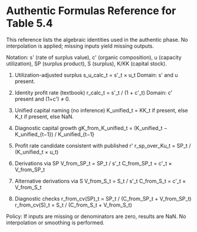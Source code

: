 # Authentic Formulas Reference for Table 5.4

This reference lists the algebraic identities used in the authentic phase. No interpolation is applied; missing inputs yield missing outputs.

Notation: s' (rate of surplus value), c' (organic composition), u (capacity utilization), SP (surplus product), S (surplus), K/KK (capital stock).

1) Utilization-adjusted surplus
    s_u_calc_t = s'_t × u_t
    Domain: s' and u present.

2) Identity profit rate (textbook)
    r_calc_t = s'_t / (1 + c'_t)
    Domain: c' present and (1+c') ≠ 0.

3) Unified capital naming (no inference)
    K_unified_t = KK_t if present, else K_t if present, else NaN.

4) Diagnostic capital growth
    gK_from_K_unified_t = (K_unified_t − K_unified_{t−1}) / K_unified_{t−1}

5) Profit rate candidate consistent with published r'
    r_sp_over_Ku_t = SP_t / (K_unified_t × u_t)

6) Derivations via SP
    V_from_SP_t = SP_t / s'_t
    C_from_SP_t = c'_t × V_from_SP_t

7) Alternative derivations via S
    V_from_S_t = S_t / s'_t
    C_from_S_t = c'_t × V_from_S_t

8) Diagnostic checks
    r_from_cv(SP)_t = SP_t / (C_from_SP_t + V_from_SP_t)
    r_from_cv(S)_t  =  S_t / (C_from_S_t  + V_from_S_t)

Policy: If inputs are missing or denominators are zero, results are NaN. No interpolation or smoothing is performed.
